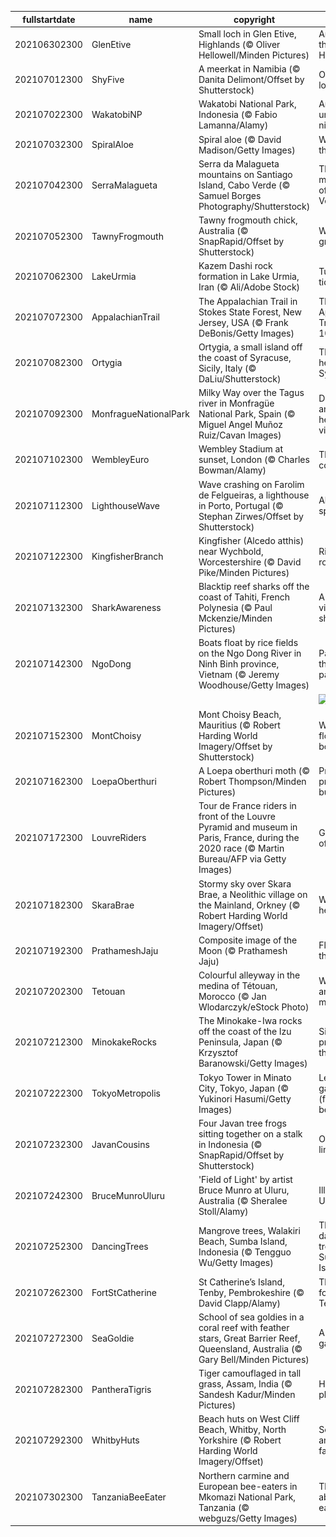 |fullstartdate|name|copyright|title|image|
|--|--|--|--|--|
202106302300|GlenEtive|Small loch in Glen Etive, Highlands (© Oliver Hellowell/Minden Pictures)|An island in the Highlands|![](/en-GB/2021/07/202106302300GlenEtive.jpg)|
202107012300|ShyFive|A meerkat in Namibia (© Danita Delimont/Offset by Shutterstock)|On the lookout|![](/en-GB/2021/07/202107012300ShyFive.jpg)|
202107022300|WakatobiNP|Wakatobi National Park, Indonesia (© Fabio Lamanna/Alamy)|An underwater nirvana|![](/en-GB/2021/07/202107022300WakatobiNP.jpg)|
202107032300|SpiralAloe|Spiral aloe (© David Madison/Getty Images)|Why, aloe there|![](/en-GB/2021/07/202107032300SpiralAloe.jpg)|
202107042300|SerraMalagueta|Serra da Malagueta mountains on Santiago Island, Cabo Verde (© Samuel Borges Photography/Shutterstock)|The green mountains of Cabo Verde|![](/en-GB/2021/07/202107042300SerraMalagueta.jpg)|
202107052300|TawnyFrogmouth|Tawny frogmouth chick, Australia (© SnapRapid/Offset by Shutterstock)|Why so grumpy?|![](/en-GB/2021/07/202107052300TawnyFrogmouth.jpg)|
202107062300|LakeUrmia|Kazem Dashi rock formation in Lake Urmia, Iran (© Ali/Adobe Stock)|Turning the tide|![](/en-GB/2021/07/202107062300LakeUrmia.jpg)|
202107072300|AppalachianTrail|The Appalachian Trail in Stokes State Forest, New Jersey, USA  (© Frank DeBonis/Getty Images)|The Appalachian Trail turns 100|![](/en-GB/2021/07/202107072300AppalachianTrail.jpg)|
202107082300|Ortygia|Ortygia, a small island off the coast of Syracuse, Sicily, Italy (© DaLiu/Shutterstock)|The ancient heart of Syracuse|![](/en-GB/2021/07/202107082300Ortygia.jpg)|
202107092300|MonfragueNationalPark|Milky Way over the Tagus river in Monfragüe National Park, Spain (© Miguel Angel Muñoz Ruiz/Cavan Images)|Dark skies and heavenly views|![](/en-GB/2021/07/202107092300MonfragueNationalPark.jpg)|
202107102300|WembleyEuro|Wembley Stadium at sunset, London (© Charles Bowman/Alamy)|The final countdown|![](/en-GB/2021/07/202107102300WembleyEuro.jpg)|
202107112300|LighthouseWave|Wave crashing on Farolim de Felgueiras, a lighthouse in Porto, Portugal (© Stephan Zirwes/Offset by Shutterstock)|Above the spray|![](/en-GB/2021/07/202107112300LighthouseWave.jpg)|
202107122300|KingfisherBranch|Kingfisher (Alcedo atthis) near Wychbold, Worcestershire (© David Pike/Minden Pictures)|Riverside royalty|![](/en-GB/2021/07/202107122300KingfisherBranch.jpg)|
202107132300|SharkAwareness|Blacktip reef sharks off the coast of Tahiti, French Polynesia (© Paul Mckenzie/Minden Pictures)|A different view of sharks|![](/en-GB/2021/07/202107132300SharkAwareness.jpg)|
202107142300|NgoDong|Boats float by rice fields on the Ngo Dong River in Ninh Binh province, Vietnam (© Jeremy Woodhouse/Getty Images)|Paddling through paddy fields|![](/en-GB/2021/07/202107142300NgoDong.jpg)|
||||![](/en-GB/2021/07/.jpg)|
202107152300|MontChoisy|Mont Choisy Beach, Mauritius (© Robert Harding World Imagery/Offset by Shutterstock)|Whatever floats your boat|![](/en-GB/2021/07/202107152300MontChoisy.jpg)|
202107162300|LoepaOberthuri|A Loepa oberthuri moth (© Robert Thompson/Minden Pictures)|Pretty, pretty…butterfly?|![](/en-GB/2021/07/202107162300LoepaOberthuri.jpg)|
202107172300|LouvreRiders|Tour de France riders in front of the Louvre Pyramid and museum in Paris, France, during the 2020 race (© Martin Bureau/AFP via Getty Images)|Grand finish of Le Tour|![](/en-GB/2021/07/202107172300LouvreRiders.jpg)|
202107182300|SkaraBrae|Stormy sky over Skara Brae, a Neolithic village on the Mainland, Orkney (© Robert Harding World Imagery/Offset)|Who lived here?|![](/en-GB/2021/07/202107182300SkaraBrae.jpg)|
202107192300|PrathameshJaju|Composite image of the Moon (© Prathamesh Jaju)|Fly me to the Moon|![](/en-GB/2021/07/202107192300PrathameshJaju.jpg)|
202107202300|Tetouan|Colourful alleyway in the medina of Tétouan, Morocco (© Jan Wlodarczyk/eStock Photo)|Wander the ancient medina|![](/en-GB/2021/07/202107202300Tetouan.jpg)|
202107212300|MinokakeRocks|The Minokake-Iwa rocks off the coast of the Izu Peninsula, Japan (© Krzysztof Baranowski/Getty Images)|Singing praises of the oceans|![](/en-GB/2021/07/202107212300MinokakeRocks.jpg)|
202107222300|TokyoMetropolis|Tokyo Tower in Minato City, Tokyo, Japan (© Yukinori Hasumi/Getty Images)|Let the games (finally) begin!|![](/en-GB/2021/07/202107222300TokyoMetropolis.jpg)|
202107232300|JavanCousins|Four Javan tree frogs sitting together on a stalk in Indonesia (© SnapRapid/Offset by Shutterstock)|Out on a limb|![](/en-GB/2021/07/202107232300JavanCousins.jpg)|
202107242300|BruceMunroUluru|'Field of Light' by artist Bruce Munro at Uluru, Australia (© Sheralee Stoll/Alamy)|Illuminated Uluru|![](/en-GB/2021/07/202107242300BruceMunroUluru.jpg)|
202107252300|DancingTrees|Mangrove trees, Walakiri Beach, Sumba Island, Indonesia (© Tengguo Wu/Getty Images)|The dancing trees of Sumba Island|![](/en-GB/2021/07/202107252300DancingTrees.jpg)|
202107262300|FortStCatherine|St Catherine’s Island, Tenby, Pembrokeshire (© David Clapp/Alamy)|The beach fort of Tenby|![](/en-GB/2021/07/202107262300FortStCatherine.jpg)|
202107272300|SeaGoldie|School of sea goldies in a coral reef with feather stars, Great Barrier Reef, Queensland, Australia (© Gary Bell/Minden Pictures)|A goldie gala|![](/en-GB/2021/07/202107272300SeaGoldie.jpg)|
202107282300|PantheraTigris|Tiger camouflaged in tall grass, Assam, India (© Sandesh Kadur/Minden Pictures)|Hiding in plain sight|![](/en-GB/2021/07/202107282300PantheraTigris.jpg)|
202107292300|WhitbyHuts|Beach huts on West Cliff Beach, Whitby, North Yorkshire (© Robert Harding World Imagery/Offset)|Sea, sand and… fangs?|![](/en-GB/2021/07/202107292300WhitbyHuts.jpg)|
202107302300|TanzaniaBeeEater|Northern carmine and European bee-eaters in Mkomazi National Park, Tanzania (© webguzs/Getty Images)|The buzz about bee-eaters|![](/en-GB/2021/07/202107302300TanzaniaBeeEater.jpg)|
